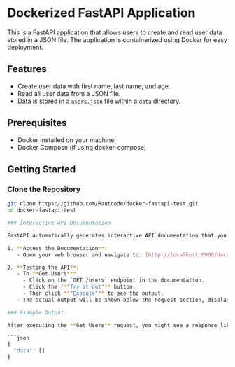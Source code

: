# Dockerized FastAPI Application

This is a FastAPI application that allows users to create and read user data stored in a JSON file. The application is containerized using Docker for easy deployment.

## Features

- Create user data with first name, last name, and age.
- Read all user data from a JSON file.
- Data is stored in a `users.json` file within a `data` directory.

## Prerequisites

- Docker installed on your machine
- Docker Compose (if using docker-compose)

## Getting Started

### Clone the Repository

```bash
git clone https://github.com/Rautcode/docker-fastapi-test.git
cd docker-fastapi-test

### Interactive API Documentation

FastAPI automatically generates interactive API documentation that you can use to test the endpoints. 

1. **Access the Documentation**:
   - Open your web browser and navigate to: [http://localhost:8000/docs](http://localhost:8000/docs)

2. **Testing the API**:
   - To **Get Users**:
     - Click on the `GET /users` endpoint in the documentation.
     - Click the **"Try it out"** button.
     - Then click **"Execute"** to see the output.
   - The actual output will be shown below the request section, displaying the user data from the `users.json` file.

### Example Output

After executing the **Get Users** request, you might see a response like this if there are no users yet:

```json
{
  "data": []
}
